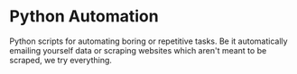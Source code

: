 # Python Automation
Python scripts for automating boring or repetitive tasks. Be it automatically emailing
yourself data or scraping websites which aren't meant to be scraped, we try everything.
